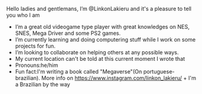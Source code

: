 Hello ladies and gentlemans, I’m @LinkonLakieru and it's a pleasure to tell you who I am
- I’m a great old videogame type player with great knowledges on NES, SNES, Mega Driver and some PS2 games.
- I’m currently learning and doing computering stuff while I work on some projects for fun.
- I’m looking to collaborate on helping others at any possible ways.
- My current location can't be told at this current moment I wrote that
- Pronouns:he/him
- Fun fact:I'm writing a book called "Megaverse"(On portuguese-brazilian). More info on https://www.instagram.com/linkon_lakieru/
  +
  I'm a Brazilian by the way

<!---
LinkonLakieru/LinkonLakieru is a ✨ special ✨ repository because its `README.md` (this file) appears on your GitHub profile.
You can click the Preview link to take a look at your changes.
--->

